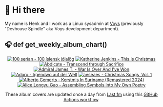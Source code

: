 # 👋 Hi there

My name is Henk and I work as a Linux sysadmin at <a href="https://www.voys.co/about/">Voys</a> (previously "Devhouse Spindle" aka Voys development department).

## 🎧 def get_weekly_album_chart()
<!-- lastfm -->
<p align="center"><a href="https://www.last.fm/music/100+ser%C3%ADan/100+%C3%ADslensk+j%C3%B3lal%C3%B6g"><img src="https://lastfm.freetls.fastly.net/i/u/64s/0fe9baa247d2e080b4a5798d3eba68f9.jpg" title="100 serían - 100 íslensk jólalög"></a> <a href="https://www.last.fm/music/Katherine+Jenkins/This+Is+Christmas"><img src="https://lastfm.freetls.fastly.net/i/u/64s/bf26b36cd2ccd5bc70cd9364fe90435d.jpg" title="Katherine Jenkins - This Is Christmas"></a> <a href="https://www.last.fm/music/Abdicate/Transcend+through+Sacrifice"><img src="https://lastfm.freetls.fastly.net/i/u/64s/422e25df303c4444b96885f38951071e.jpg" title="Abdicate - Transcend through Sacrifice"></a> <a href="https://www.last.fm/music/Admiral+James+T./War+Is+Over+And+I%27ve+Won"><img src="https://lastfm.freetls.fastly.net/i/u/64s/3ce5edd6c8e371b4579003dd31bbbfb7.jpg" title="Admiral James T. - War Is Over And I've Won"></a> <a href="https://www.last.fm/music/Adoro/Irgendwo+auf+der+Welt"><img src="https://lastfm.freetls.fastly.net/i/u/64s/95766b782a902971f150860f079344c3.jpg" title="Adoro - Irgendwo auf der Welt"></a> <a href="https://www.last.fm/music/aeseaes/Christmas+Songs,+Vol.+1"><img src="https://lastfm.freetls.fastly.net/i/u/64s/8f8c066ab361d7d8f8d2136191806b9d.jpg" title="aeseaes - Christmas Songs, Vol. 1"></a> <a href="https://www.last.fm/music/Alberto+Gemerts/Kerstmis+In+Suriname+(Remastered+2024)"><img src="https://lastfm.freetls.fastly.net/i/u/64s/95870a9684fc4e137963adf5b8756431.jpg" title="Alberto Gemerts - Kerstmis In Suriname (Remastered 2024)"></a> <a href="https://www.last.fm/music/Alice+Longyu+Gao/Assembling+Symbols+Into+My+Own+Poetry"><img src="https://lastfm.freetls.fastly.net/i/u/64s/586c4bc1fac2f3a2c11bab11a8b82157.png" title="Alice Longyu Gao - Assembling Symbols Into My Own Poetry"></a> </p>

<p align="center">These album covers are updated once a day from <a href="https://www.last.fm/user/hbokh">Last.fm</a> using this <a href="https://github.com/marketplace/actions/lastfm-to-markdown">GitHub Actions workflow</a>.</p>
